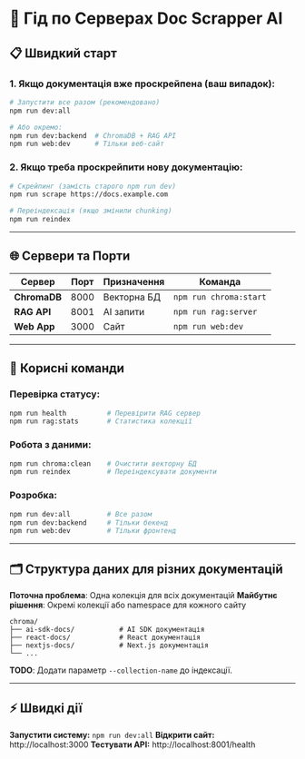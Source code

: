 # 🚀 Гід по Серверах Doc Scrapper AI

## 📋 Швидкий старт

### 1. Якщо документація вже проскрейпена (ваш випадок):

```bash
# Запустити все разом (рекомендовано)
npm run dev:all

# Або окремо:
npm run dev:backend  # ChromaDB + RAG API
npm run web:dev      # Тільки веб-сайт
```

### 2. Якщо треба проскрейпити нову документацію:

```bash
# Скрейпинг (замість старого npm run dev)
npm run scrape https://docs.example.com

# Переіндексація (якщо змінили chunking)
npm run reindex
```

---

## 🌐 Сервери та Порти

| Сервер | Порт | Призначення | Команда |
|--------|------|-------------|---------|
| **ChromaDB** | 8000 | Векторна БД | `npm run chroma:start` |
| **RAG API** | 8001 | AI запити | `npm run rag:server` |
| **Web App** | 3000 | Сайт | `npm run web:dev` |

---

## 🔧 Корисні команди

### Перевірка статусу:
```bash
npm run health          # Перевірити RAG сервер
npm run rag:stats       # Статистика колекції
```

### Робота з даними:
```bash
npm run chroma:clean    # Очистити векторну БД
npm run reindex         # Переіндексувати документи
```

### Розробка:
```bash
npm run dev:all         # Все разом
npm run dev:backend     # Тільки бекенд
npm run web:dev         # Тільки фронтенд
```

---

## 🗂️ Структура даних для різних документацій

**Поточна проблема**: Одна колекція для всіх документацій
**Майбутнє рішення**: Окремі колекції або namespace для кожного сайту

```
chroma/
├── ai-sdk-docs/           # AI SDK документація
├── react-docs/            # React документація  
├── nextjs-docs/           # Next.js документація
└── ...
```

**TODO**: Додати параметр `--collection-name` до індексації.

---

## ⚡ Швидкі дії

**Запустити систему:** `npm run dev:all`
**Відкрити сайт:** http://localhost:3000
**Тестувати API:** http://localhost:8001/health 